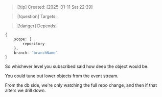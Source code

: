 
>[!tip] Created: [2025-01-11 Sat 22:39]

>[!question] Targets: 

>[!danger] Depends: 

```ts
{
	scope: { 
		repository 
	},
	branch: `branchName`
}
```

So whichever level you subscribed said how deep the object would be.

You could tune out lower objects from the event stream.

From the db side, we're only watching the full repo change, and then if that alters we drill down.